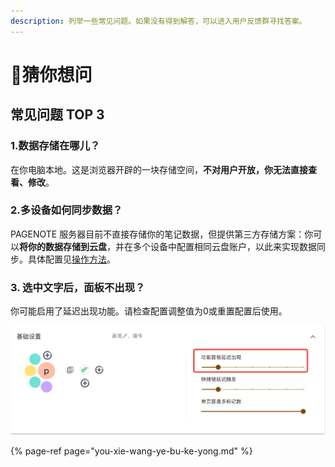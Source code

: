 ```yaml
---
description: 列举一些常见问题。如果没有得到解答，可以进入用户反馈群寻找答案。
---
```


# 🤔猜你想问

## 常见问题 TOP 3

### 1.数据存储在哪儿？

在你电脑本地。这是浏览器开辟的一块存储空间，**不对用户开放，你无法直接查看、修改**。

### 2.多设备如何同步数据？ <a id="sync"></a>

PAGENOTE 服务器目前不直接存储你的笔记数据，但提供第三方存储方案：你可以**将你的数据存储到云盘**，并在多个设备中配置相同云盘账户，以此来实现数据同步。具体配置见[操作方法](https://www.yuque.com/u12000714/kf7fui/ug8yvn)。

### 3. 选中文字后，面板不出现？

你可能启用了延迟出现功能。请检查配置调整值为0或重置配置后使用。

![](../.gitbook/assets/image%20%2824%29.png)



{% page-ref page="you-xie-wang-ye-bu-ke-yong.md" %}



